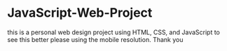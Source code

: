 # JavaScript-Web-Project
 this is a personal web design project using HTML, CSS, and JavaScript
 to see this better please using the mobile resolution. Thank you
